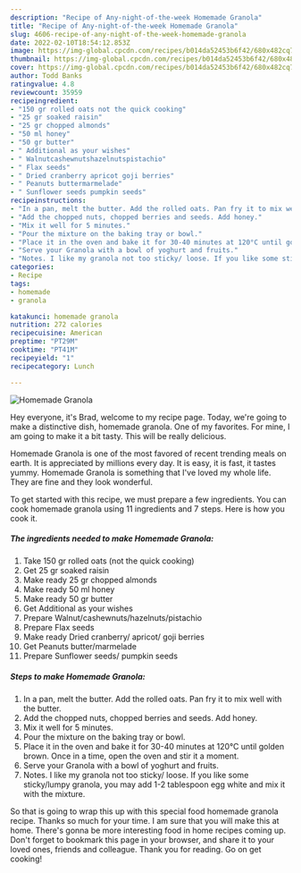 ```yaml
---
description: "Recipe of Any-night-of-the-week Homemade Granola"
title: "Recipe of Any-night-of-the-week Homemade Granola"
slug: 4606-recipe-of-any-night-of-the-week-homemade-granola
date: 2022-02-10T18:54:12.853Z
image: https://img-global.cpcdn.com/recipes/b014da52453b6f42/680x482cq70/homemade-granola-recipe-main-photo.jpg
thumbnail: https://img-global.cpcdn.com/recipes/b014da52453b6f42/680x482cq70/homemade-granola-recipe-main-photo.jpg
cover: https://img-global.cpcdn.com/recipes/b014da52453b6f42/680x482cq70/homemade-granola-recipe-main-photo.jpg
author: Todd Banks
ratingvalue: 4.8
reviewcount: 35959
recipeingredient:
- "150 gr rolled oats not the quick cooking"
- "25 gr soaked raisin"
- "25 gr chopped almonds"
- "50 ml honey"
- "50 gr butter"
- " Additional as your wishes"
- " Walnutcashewnutshazelnutspistachio"
- " Flax seeds"
- " Dried cranberry apricot goji berries"
- " Peanuts buttermarmelade"
- " Sunflower seeds pumpkin seeds"
recipeinstructions:
- "In a pan, melt the butter. Add the rolled oats. Pan fry it to mix well with the butter."
- "Add the chopped nuts, chopped berries and seeds. Add honey."
- "Mix it well for 5 minutes."
- "Pour the mixture on the baking tray or bowl."
- "Place it in the oven and bake it for 30-40 minutes at 120°C until golden brown. Once in a time, open the oven and stir it a moment."
- "Serve your Granola with a bowl of yoghurt and fruits."
- "Notes. I like my granola not too sticky/ loose. If you like some sticky/lumpy granola, you may add 1-2 tablespoon egg white and mix it with the mixture."
categories:
- Recipe
tags:
- homemade
- granola

katakunci: homemade granola 
nutrition: 272 calories
recipecuisine: American
preptime: "PT29M"
cooktime: "PT41M"
recipeyield: "1"
recipecategory: Lunch

---
```



![Homemade Granola](https://img-global.cpcdn.com/recipes/b014da52453b6f42/680x482cq70/homemade-granola-recipe-main-photo.jpg)

Hey everyone, it's Brad, welcome to my recipe page. Today, we're going to make a distinctive dish, homemade granola. One of my favorites. For mine, I am going to make it a bit tasty. This will be really delicious.



Homemade Granola is one of the most favored of recent trending meals on earth. It is appreciated by millions every day. It is easy, it is fast, it tastes yummy. Homemade Granola is something that I've loved my whole life. They are fine and they look wonderful.


To get started with this recipe, we must prepare a few ingredients. You can cook homemade granola using 11 ingredients and 7 steps. Here is how you cook it.

<!--inarticleads1-->

##### The ingredients needed to make Homemade Granola:

1. Take 150 gr rolled oats (not the quick cooking)
1. Get 25 gr soaked raisin
1. Make ready 25 gr chopped almonds
1. Make ready 50 ml honey
1. Make ready 50 gr butter
1. Get  Additional as your wishes
1. Prepare  Walnut/cashewnuts/hazelnuts/pistachio
1. Prepare  Flax seeds
1. Make ready  Dried cranberry/ apricot/ goji berries
1. Get  Peanuts butter/marmelade
1. Prepare  Sunflower seeds/ pumpkin seeds




<!--inarticleads2-->

##### Steps to make Homemade Granola:

1. In a pan, melt the butter. Add the rolled oats. Pan fry it to mix well with the butter.
1. Add the chopped nuts, chopped berries and seeds. Add honey.
1. Mix it well for 5 minutes.
1. Pour the mixture on the baking tray or bowl.
1. Place it in the oven and bake it for 30-40 minutes at 120°C until golden brown. Once in a time, open the oven and stir it a moment.
1. Serve your Granola with a bowl of yoghurt and fruits.
1. Notes. I like my granola not too sticky/ loose. If you like some sticky/lumpy granola, you may add 1-2 tablespoon egg white and mix it with the mixture.




So that is going to wrap this up with this special food homemade granola recipe. Thanks so much for your time. I am sure that you will make this at home. There's gonna be more interesting food in home recipes coming up. Don't forget to bookmark this page in your browser, and share it to your loved ones, friends and colleague. Thank you for reading. Go on get cooking!

